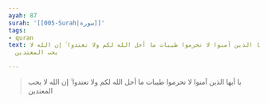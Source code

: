 ```yaml
---
ayah: 87
surah: '[[005-Surah|سورة]]'
tags:
- quran
text: يا أيها الذين آمنوا لا تحرموا طيبات ما أحل الله لكم ولا تعتدوا ۚ إن الله لا
  يحب المعتدين

---
```

> يا أيها الذين آمنوا لا تحرموا طيبات ما أحل الله لكم ولا تعتدوا ۚ إن الله لا يحب المعتدين
